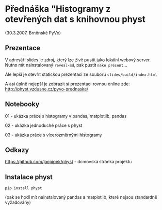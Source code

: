 # Přednáška "Histogramy z otevřených dat s knihovnou physt

(30.3.2007, Brněnské PyVo)

## Prezentace

V adresáři slides je zdroj, který lze živě pustit jako lokální webový server. Nutno mít nainstalovaný `reveal-md`, pak pustit `make present`...

Ale lepší je otevřít statickou prezentaci ze souboru `slides/build/index.html`

A asi úplně nejepší je zobrazit si prezentaci rovnou online zde: <http://physt.vzdusne.cz/pyvo-prednaska/>

## Notebooky

01 - ukázka práce s histogramy v pandas, matplotlib, pandas

02 - ukázka jednoduché práce s physt

03 - ukázka práce s vícerozměrnými histogramy

## Odkazy 

<https://github.com/janpipek/physt> - domovská stránka projektu

## Instalace physt

```
pip install physt
```

(pak se hodí mít nainstalovaný pandas a matplotlib, které nejsou standardně vyžadovány)
